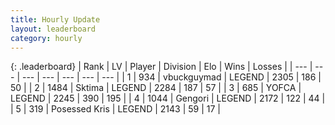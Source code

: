 ```yaml
---
title: Hourly Update
layout: leaderboard
category: hourly
---
```


{: .leaderboard}
| Rank | LV | Player | Division | Elo | Wins | Losses |
| --- | --- | --- | --- | --- | --- | --- |
| <span data-change="0">1</span> | 934 | <span title="ID: 418052">vbuckguymad</span> | LEGEND | <span data-change="0">2305</span> | <span data-change="0">186</span> | <span data-change="0">50</span> |
| <span data-change="0">2</span> | 1484 | <span title="ID: 353063">Sktima</span> | LEGEND | <span data-change="0">2284</span> | <span data-change="0">187</span> | <span data-change="0">57</span> |
| <span data-change="0">3</span> | 685 | <span title="ID: 650820">YOFCA</span> | LEGEND | <span data-change="-2">2245</span> | <span data-change="4">390</span> | <span data-change="1">195</span> |
| <span data-change="0">4</span> | 1044 | <span title="ID: 294236">Gengori</span> | LEGEND | <span data-change="0">2172</span> | <span data-change="0">122</span> | <span data-change="0">44</span> |
| <span data-change="0">5</span> | 319 | <span title="ID: 402846">Posessed Kris</span> | LEGEND | <span data-change="0">2143</span> | <span data-change="0">59</span> | <span data-change="0">17</span> |
